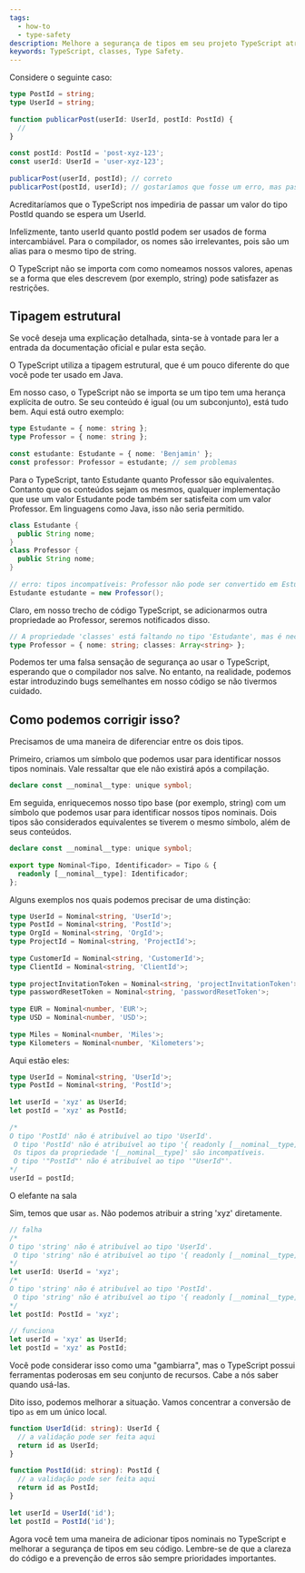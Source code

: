 ```yaml
---
tags:
  - how-to
  - type-safety
description: Melhore a segurança de tipos em seu projeto TypeScript através de boas práticas de nomenclatura de classes.
keywords: TypeScript, classes, Type Safety.
---
```

Considere o seguinte caso:

```typescript
type PostId = string;
type UserId = string;
 
function publicarPost(userId: UserId, postId: PostId) {
  //
}
 
const postId: PostId = 'post-xyz-123';
const userId: UserId = 'user-xyz-123';
 
publicarPost(userId, postId); // correto
publicarPost(postId, userId); // gostaríamos que fosse um erro, mas passa
```

Acreditaríamos que o TypeScript nos impediria de passar um valor do tipo PostId quando se espera um UserId.

Infelizmente, tanto userId quanto postId podem ser usados de forma intercambiável. Para o compilador, os nomes são irrelevantes, pois são um alias para o mesmo tipo de string.

O TypeScript não se importa com como nomeamos nossos valores, apenas se a forma que eles descrevem (por exemplo, string) pode satisfazer as restrições.

## Tipagem estrutural

Se você deseja uma explicação detalhada, sinta-se à vontade para ler a entrada da documentação oficial e pular esta seção.

O TypeScript utiliza a tipagem estrutural, que é um pouco diferente do que você pode ter usado em Java.

Em nosso caso, o TypeScript não se importa se um tipo tem uma herança explícita de outro. Se seu conteúdo é igual (ou um subconjunto), está tudo bem. Aqui está outro exemplo:

```typescript
type Estudante = { nome: string };
type Professor = { nome: string };
 
const estudante: Estudante = { nome: 'Benjamin' };
const professor: Professor = estudante; // sem problemas
```

Para o TypeScript, tanto Estudante quanto Professor são equivalentes. Contanto que os conteúdos sejam os mesmos, qualquer implementação que use um valor Estudante pode também ser satisfeita com um valor Professor. Em linguagens como Java, isso não seria permitido.

```java
class Estudante {
  public String nome;
}
class Professor {
  public String nome;
}
 
// erro: tipos incompatíveis: Professor não pode ser convertido em Estudante
Estudante estudante = new Professor();
```

Claro, em nosso trecho de código TypeScript, se adicionarmos outra propriedade ao Professor, seremos notificados disso.

```typescript
// A propriedade 'classes' está faltando no tipo 'Estudante', mas é necessária no tipo 'Professor'.(2741)
type Professor = { nome: string; classes: Array<string> };
```

Podemos ter uma falsa sensação de segurança ao usar o TypeScript, esperando que o compilador nos salve. No entanto, na realidade, podemos estar introduzindo bugs semelhantes em nosso código se não tivermos cuidado.

## Como podemos corrigir isso?

Precisamos de uma maneira de diferenciar entre os dois tipos.

Primeiro, criamos um símbolo que podemos usar para identificar nossos tipos nominais. Vale ressaltar que ele não existirá após a compilação.

```typescript
declare const __nominal__type: unique symbol;
```

Em seguida, enriquecemos nosso tipo base (por exemplo, string) com um símbolo que podemos usar para identificar nossos tipos nominais. Dois tipos são considerados equivalentes se tiverem o mesmo símbolo, além de seus conteúdos.

```typescript
declare const __nominal__type: unique symbol;
 
export type Nominal<Tipo, Identificador> = Tipo & {
  readonly [__nominal__type]: Identificador;
};
```

Alguns exemplos nos quais podemos precisar de uma distinção:

```typescript
type UserId = Nominal<string, 'UserId'>;
type PostId = Nominal<string, 'PostId'>;
type OrgId = Nominal<string, 'OrgId'>;
type ProjectId = Nominal<string, 'ProjectId'>;
 
type CustomerId = Nominal<string, 'CustomerId'>;
type ClientId = Nominal<string, 'ClientId'>;
 
type projectInvitationToken = Nominal<string, 'projectInvitationToken'>;
type passwordResetToken = Nominal<string, 'passwordResetToken'>;
 
type EUR = Nominal<number, 'EUR'>;
type USD = Nominal<number, 'USD'>;
 
type Miles = Nominal<number, 'Miles'>;
type Kilometers = Nominal<number, 'Kilometers'>;
```

Aqui estão eles:

```typescript
type UserId = Nominal<string, 'UserId'>;
type PostId = Nominal<string, 'PostId'>;
 
let userId = 'xyz' as UserId;
let postId = 'xyz' as PostId;
 
/*
O tipo 'PostId' não é atribuível ao tipo 'UserId'.
 O tipo 'PostId' não é atribuível ao tipo '{ readonly [__nominal__type]: "UserId"; }'.
 Os tipos da propriedade '[__nominal__type]' são incompatíveis.
 O tipo '"PostId"' não é atribuível ao tipo '"UserId"'.
*/
userId = postId;
```

O elefante na sala

Sim, temos que usar `as`. Não podemos atribuir a string 'xyz' diretamente.

```typescript
// falha
/*
O tipo 'string' não é atribuível ao tipo 'UserId'.
 O tipo 'string' não é atribuível ao tipo '{ readonly [__nominal__type]: "UserId"; }'.
*/
let userId: UserId = 'xyz';
/*
O tipo 'string' não é atribuível ao tipo 'PostId'.
 O tipo 'string' não é atribuível ao tipo '{ readonly [__nominal__type]: "PostId"; }'.
*/
let postId: PostId = 'xyz';
 
// funciona
let userId = 'xyz' as UserId;
let postId = 'xyz' as PostId;
```

Você pode considerar isso como uma "gambiarra", mas o TypeScript possui ferramentas poderosas em seu conjunto de recursos. Cabe a nós saber quando usá-las.

Dito isso, podemos melhorar a situação. Vamos concentrar a conversão de tipo `as` em um único local.

```typescript
function UserId(id: string): UserId {
  // a validação pode ser feita aqui
  return id as UserId;
}
 
function PostId(id: string): PostId {
  // a validação pode ser feita aqui
  return id as PostId;
}
 
let userId = UserId('id');
let postId = PostId('id');
```

Agora você tem uma maneira de adicionar tipos nominais no TypeScript e melhorar a segurança de tipos em seu código. Lembre-se de que a clareza do código e a prevenção de erros são sempre prioridades importantes.